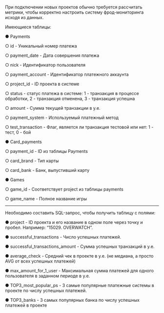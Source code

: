 При подключении новых проектов обычно требуется рассчитать метрики, чтобы корректно настроить
систему фрод-мониторинга исходя из данных.

Имеющиеся таблицы:

● Payments 

○ id - Уникальный номер платежа 

○ payment_date - Дата совершения платежа 

○ nick - Идентификатор пользователя 

○ payment_account - Идентификатор платежного аккаунта 

○ project_id - ID проекта в системе 

○ status - статус платежа в системе: 
  1 - транзакция в процессе обработки, 
  2 - транзакция отменена,
  3 - транзакция успешна 
  
○ amount - Сумма текущей транзакции в у.е. 

○ payment_system - Используемый платежный метод 

○ test_transaction - Флаг, является ли транзакция тестовой или нет: 1 - тест, 0 - бой

● Card_payments 

○ payment_id - ID из таблицы Payments 

○ card_brand - Тип карты 

○ card_bank - Банк, выпустивший карту 

● Games 

○ game_id - Соответствует project из таблицы payments 

○ game_name - Полное название игры

---
Необходимо составить SQL-запрос, чтобы получить таблицу с
полями:

● project - ID проекта и его название в одном поле через точку и пробел. Например: “15029. OVERWATCH”.

● successful_transactions - Число успешных платежей.

● successful_transactions_amount - Сумма успешных транзакций в у.е.

● average_check - Средний чек в проекте в у.е. (не медиана, а просто AVG от всех успешных платежей)

● max_amount_for_1_user - Максимальная сумма платежей для одного пользователя в заданном периоде в
у.е.

● TOP3_most_popular_ps - 3 самые популярные платежные системы в проекте по числу успешных платежей.

● TOP3_banks - 3 самых популярных банка по числу успешных платежей в проекте
